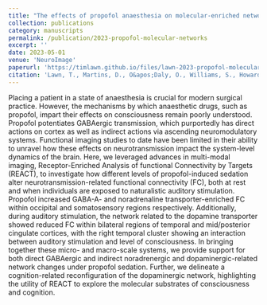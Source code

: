 ```yaml
---
title: "The effects of propofol anaesthesia on molecular-enriched networks during resting-state and naturalistic listening"
collection: publications
category: manuscripts
permalink: /publication/2023-propofol-molecular-networks
excerpt: ''
date: 2023-05-01
venue: 'NeuroImage'
paperurl: 'https://timlawn.github.io/files/lawn-2023-propofol-molecular-networks.pdf'
citation: 'Lawn, T., Martins, D., O&apos;Daly, O., Williams, S., Howard, M., & Dipasquale, O. (2023). The effects of propofol anaesthesia on molecular-enriched networks during resting-state and naturalistic listening. <i>NeuroImage</i>, 271, 120018.'
---
```


Placing a patient in a state of anaesthesia is crucial for modern surgical practice. However, the mechanisms by which anaesthetic drugs, such as propofol, impart their effects on consciousness remain poorly understood. Propofol potentiates GABAergic transmission, which purportedly has direct actions on cortex as well as indirect actions via ascending neuromodulatory systems. Functional imaging studies to date have been limited in their ability to unravel how these effects on neurotransmission impact the system-level dynamics of the brain. Here, we leveraged advances in multi-modal imaging, Receptor-Enriched Analysis of functional Connectivity by Targets (REACT), to investigate how different levels of propofol-induced sedation alter neurotransmission-related functional connectivity (FC), both at rest and when individuals are exposed to naturalistic auditory stimulation. Propofol increased GABA-A- and noradrenaline transporter-enriched FC within occipital and somatosensory regions respectively. Additionally, during auditory stimulation, the network related to the dopamine transporter showed reduced FC within bilateral regions of temporal and mid/posterior cingulate cortices, with the right temporal cluster showing an interaction between auditory stimulation and level of consciousness. In bringing together these micro- and macro-scale systems, we provide support for both direct GABAergic and indirect noradrenergic and dopaminergic-related network changes under propofol sedation. Further, we delineate a cognition-related reconfiguration of the dopaminergic network, highlighting the utility of REACT to explore the molecular substrates of consciousness and cognition.
